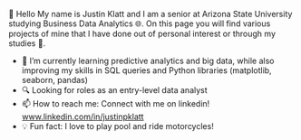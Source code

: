 👋 Hello
My name is Justin Klatt and I am a senior at Arizona State University studying Business Data Analytics 🌐. On this page you will find various projects of mine that I have done out of personal interest or through my studies 📖. 



- 🌱 I’m currently learning predictive analytics and big data, while also improving my skills in SQL queries and Python libraries (matplotlib, seaborn, pandas)
- 🔍 Looking for roles as an entry-level data analyst
- 📫 How to reach me: Connect with me on linkedin! www.linkedin.com/in/justinpklatt
- 💡 Fun fact: I love to play pool and ride motorcycles!



<!---
jpklatt/jpklatt is a ✨ special ✨ repository because its `README.md` (this file) appears on your GitHub profile.
You can click the Preview link to take a look at your changes.
--->
